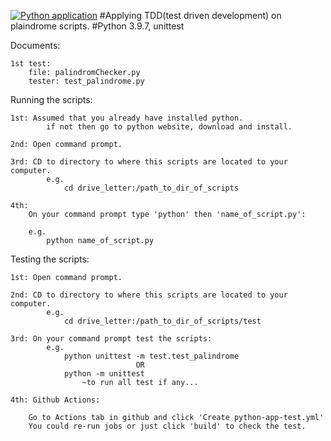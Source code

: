 [![Python application](https://github.com/kitkay/zzcoding/actions/workflows/python-app-test.yml/badge.svg)](https://github.com/kitkay/zzcoding/actions/workflows/python-app-test.yml)
#Applying TDD(test driven development) on plaindrome scripts.
#Python 3.9.7, unittest

Documents:

    1st test:
        file: palindromChecker.py
        tester: test_palindrome.py

Running the scripts:

    1st: Assumed that you already have installed python.
            if not then go to python website, download and install.

    2nd: Open command prompt.

    3rd: CD to directory to where this scripts are located to your computer.
            e.g.
                cd drive_letter:/path_to_dir_of_scripts 
    
    4th:
        On your command prompt type 'python' then 'name_of_script.py':

        e.g.
            python name_of_script.py

Testing the scripts:

    1st: Open command prompt.

    2nd: CD to directory to where this scripts are located to your computer.
            e.g.
                cd drive_letter:/path_to_dir_of_scripts/test

    3rd: On your command prompt test the scripts:
            e.g.
                python unittest -m test.test_palindrome
                                OR
                python -m unittest 
                    ~to run all test if any...

    4th: Github Actions:

        Go to Actions tab in github and click 'Create python-app-test.yml'
        You could re-run jobs or just click 'build' to check the test.